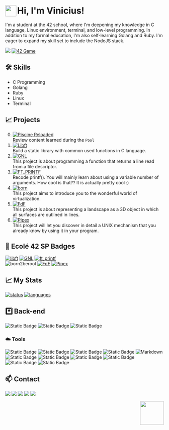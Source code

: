 # Hi, I'm Vinicius! <a href="#"><img align='left' src='../../../stuff/blob/main/shakehand.gif' width='35'></a>

I'm a student at the 42 school, where I'm deepening my knowledge in C language, Linux environment, terminal, and low-level programming. In addition to my formal education, I'm also self-learning Golang and Ruby. I'm eager to expand my skill set to include the NodeJS stack.

![](https://komarev.com/ghpvc/?username=vinicius-f-pereira&color=blue&style=flat-square)
[![42 Game](https://img.shields.io/badge/Game-profile-0a66c2?style=flat-square&logo=42&logoColor=white)](https://game.42sp.org.br/cadet/vde-frei)

## 🛠️ Skills

- C Programming
- Golang
- Ruby
- Linux
- Terminal

## 📈 Projects
0. [![Piscine Reloaded](https://img.shields.io/badge/42-Piscine%20Reloaded-%231283C4)](../../../piscine_reloaded)\
  Review content learned during the `Pool`
1. [![Libft](https://img.shields.io/badge/42-Libft-%231283C4)](../../../libft)\
  Build a static library with common used functions in C language.
2. [![GNL](https://img.shields.io/badge/42-get_next_line-%231283C4)](../../../get_next_line)\
   This project is about programming a function that returns a line read from a file descriptor. 
3. [![FT_PRINTF](https://img.shields.io/badge/42-ft_printf-%231283C4)](../../../ft_printf)\
   Recode printf(). You will mainly learn about using a variable number of arguments. How cool is that?? It is actually pretty cool :)
4. [![born](https://img.shields.io/badge/42-born2beroot-%231283C4)](../../../born2beroot)\
   This project aims to introduce you to the wonderful world of virtualization.
5. [![FdF](https://img.shields.io/badge/42-FdF-%231283C4)](../../../FdF)\
   This project is about representing a landscape as a 3D object in which all surfaces are outlined in lines.
6. [![Pipex](https://img.shields.io/badge/42-Pipex-%231283C4)](../../../pipex)\
    This project will let you discover in detail a UNIX mechanism that you already know by using it in your program.

## 📝 Ecolé 42 SP Badges

[![libft](../../../42-project-badges/blob/main/badges/libftm.png)](../../../libft)
[![GNL](../../../42-project-badges/blob/main/badges/get_next_linem.png)](../../../get_next_line)
[![ft_printf](../../../42-project-badges/blob/main/badges/ft_printfm.png)](../../../ft_printf)\
![born2beroot](../../../42-project-badges/blob/main/badges/born2berootm.png)
[![FdF](../../../42-project-badges/blob/main/badges/fdfm.png)](../../../FdF)
[![Pipex](../../../42-project-badges/blob/main/badges/pipexm.png)](../../../pipex)

</div>

## 📈 My Stats

[![status](https://raw.githubusercontent.com/vinicius-f-pereira/github-stats-transparent/output/generated/overview.svg)](#)
[![languages](https://raw.githubusercontent.com/vinicius-f-pereira/github-stats-transparent/output/generated/languages.svg)](#)


## *️⃣ Back-end
![Static Badge](https://img.shields.io/badge/C_language-blue?logo=c)
![Static Badge](https://img.shields.io/badge/Go-white?logo=go)
![Static Badge](https://img.shields.io/badge/Ruby-red?logo=ruby)

### ☁️ Tools
![Static Badge](https://img.shields.io/badge/Git-white?logo=git)
![Static Badge](https://img.shields.io/badge/Github-black?logo=github)
![Static Badge](https://img.shields.io/badge/AWS-black?logo=amazon%20aws)
![Static Badge](https://img.shields.io/badge/Linux-FCC624?&logo=linux&logoColor=black)
![Markdown](https://img.shields.io/badge/Markdown-%23000000.svg?&logo=markdown&logoColor=white)
![Static Badge](https://img.shields.io/badge/Shell_Script-%23121011.svg?&logo=gnu-bash&logoColor=white)
![Static Badge](https://img.shields.io/badge/Makefile-%23F24E1E.svg?&logo=monzo&logoColor=white)
![Static Badge](https://img.shields.io/badge/-Vim-green?&logo=VIM&logoColor=black)
![Static Badge](https://img.shields.io/badge/-Nvim-%23121011?&logo=Neovim&logoColor=white")
![Static Badge](https://img.shields.io/badge/Vscode-blue?logo=visual%20studio&logoColor=white)
![Static Badge](https://img.shields.io/badge/Gnu_DeBugger-black?logo=gnubash&logoColor=white)


## 📫 Contact

<div align="left" style="display:inline_block"> 
  <a href="https://www.linkedin.com/in/vfreitass/" target="_blank"><img src="https://img.shields.io/badge/LinkedIn-0077B5?style=for-the-badge&logo=linkedin&logoColor=white" target="_blank"></a> 
  <a href="https://app.slack.com/client/T039P7U66/D05Q1NU9G58" target="_blank"><img src="https://img.shields.io/badge/Slack-4A154B?style=for-the-badge&logo=slack&logoColor=white" target="_blank"></a> 
  <a href = "mailto:niviciusdev@gmail.com"><img src="https://img.shields.io/badge/Gmail-D14836?style=for-the-badge&logo=gmail&logoColor=white" target="_blank"></a>
 <a href="https://discord.gg/vde-frei#1622" target="_blank"><img src="https://img.shields.io/badge/Discord-7289DA?style=for-the-badge&logo=discord&logoColor=white" target="_blank"></a> 
  <a href="https://instagram.com/niviciusdev" target="_blank"><img src="https://img.shields.io/badge/-Instagram-%23E4405F?style=for-the-badge&logo=instagram&logoColor=white" target="_blank"></a>




<a href="#"><img align='right' src='../../../stuff/blob/main/alucard.gif' width='75'></a>


